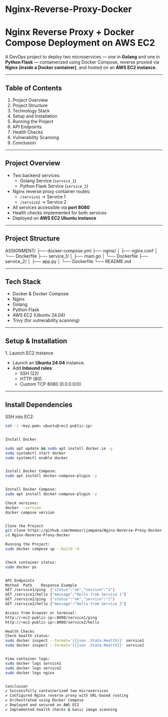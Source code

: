 # Nginx-Reverse-Proxy-Docker

#  Nginx Reverse Proxy + Docker Compose Deployment on AWS EC2

A DevOps project to deploy two microservices — one in **Golang** and one in **Python Flask** — containerized using Docker Compose, reverse proxied via **Nginx (inside a Docker container)**, and hosted on an **AWS EC2 instance**.

---

##  Table of Contents

1. Project Overview
2. Project Structure
3. Technology Stack
4. Setup and Installation
5. Running the Project
6. API Endpoints
7. Health Checks
8. Vulnerability Scanning
9. Conclusion

---

##  Project Overview

- Two backend services:
  -  Golang Service (`service_1`)
  -  Python Flask Service (`service_2`)
- Nginx reverse proxy container routes:
  - `/service1` → Service 1
  - `/service2` → Service 2
- All services accessible via **port 8080**
- Health checks implemented for both services
- Deployed on **AWS EC2 Ubuntu instance**

---

##  Project Structure

ASSIGNMENT/
├── docker-compose.yml
├── nginx/
│   ├── nginx.conf
│   └── Dockerfile
├── service\_1/
│   ├── main.go
│   └── Dockerfile
├── service\_2/
│   ├── app.py
│   └── Dockerfile
└── README.md



---

##  Tech Stack

- Docker & Docker Compose
- Nginx
- Golang
- Python Flask
- AWS EC2 (Ubuntu 24.04)
- Trivy (for vulnerability scanning)

---

##  Setup & Installation

1️. Launch EC2 Instance
- Launch an **Ubuntu 24.04** instance.
- Add **Inbound rules**:
  - SSH (22)
  - HTTP (80)
  - Custom TCP 8080 (0.0.0.0/0)

---

##  Install Dependencies

SSH into EC2:
```bash
ssh -i <key.pem> ubuntu@<ec2-public-ip>


Install Docker

sudo apt update && sudo apt install docker.io -y
sudo systemctl start docker
sudo systemctl enable docker


Install Docker Compose:
sudo apt install docker-compose-plugin -y


Install Docker Compose:
sudo apt install docker-compose-plugin -y

Check versions:
docker --version
docker compose version


Clone the Project
git clone https://github.com/Hemasrijampana/Nginx-Reverse-Proxy-Docker.git
cd Nginx-Reverse-Proxy-Docker

Running the Project:
sudo docker compose up --build -d


Check container status:
sudo docker ps


API Endpoints
Method	Path	Response Example
GET	/service1/ping	{"status":"ok","service":"1"}
GET	/service1/hello	{"message":"Hello from Service 1"}
GET	/service2/ping	{"status":"ok","service":"2"}
GET	/service2/hello	{"message":"Hello from Service 2"}

Access from browser or terminal:
http://<ec2-public-ip>:8080/service1/ping
http://<ec2-public-ip>:8080/service2/hello

Health Checks
Check health status:
sudo docker inspect --format='{{json .State.Health}}' service1
sudo docker inspect --format='{{json .State.Health}}' service2


View container logs:
sudo docker logs service1
sudo docker logs service2
sudo docker logs nginx


Conclusion
✔ Successfully containerized two microservices
✔ Configured Nginx reverse proxy with URL-based routing
✔ Orchestrated using Docker Compose
✔ Deployed and secured on AWS EC2
✔ Implemented health checks & basic image scanning



